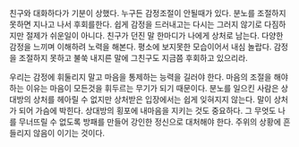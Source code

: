 
친구와 대화하다가 기분이 상했다.
누구든 감정조절이 안될때가 있다.
분노를 조절하지 못하면 지나고 나서 후회를한다.
쉽게 감정을 드러내고는 다시는 그러지 않기로
다짐하지만 절제가 쉬운일이 아니다.
친구가 던진 말 한마디가 나에게 상처로 남는다.
다양한 감정을 느끼며 이해하려 노력을 해본다.
평소에 보지못한 모습이어서 내심 놀랍다.
감정을 조절하지 못하고 불쑥 내지른 말에 그친구도
지금쯤 후회하고 있으리라.

우리는 감정에 휘둘리지 말고 
마음을 통제하는 능력을 길러야 한다.
마음의 조절을 해야하는 이유는 마음이 모든것을
휘두르는 무기가 되기 때문이다.
분노를 일으킨 사람은 상대방의 상처를 헤아릴 수 없지만
상처받은 입장에서는 쉽게 잊혀지지 않는다.
말이 상처가 되어 가슴에 박힌다.
상대방의 횡포에 내마음을 지키는 것도 중요하다.
그 무엇도 나를 무너뜨릴 수 없도록 방패를 만들어
강인한 정신으로 대처해야 한다.
주위의 상황에 흔들리지 않음이 이기는 것이다.